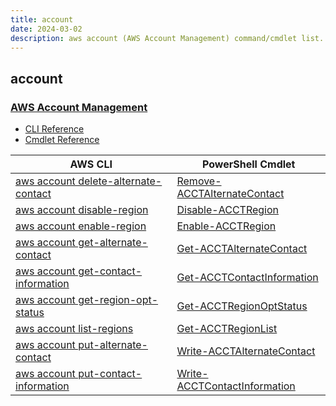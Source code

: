 ```yaml
---
title: account
date: 2024-03-02
description: aws account (AWS Account Management) command/cmdlet list.
---
```


## account

### [AWS Account Management](https://aws.amazon.com/account/)

* [CLI Reference](https://awscli.amazonaws.com/v2/documentation/api/latest/reference/account/index.html)
* [Cmdlet Reference](https://docs.aws.amazon.com/powershell/latest/reference/items/Account_cmdlets.html)

|AWS CLI|PowerShell Cmdlet|
|----|----|
|[aws account delete-alternate-contact](https://awscli.amazonaws.com/v2/documentation/api/latest/reference/account/delete-alternate-contact.html)|[Remove-ACCTAlternateContact](https://docs.aws.amazon.com/powershell/latest/reference/items/Remove-ACCTAlternateContact.html)|
|[aws account disable-region](https://awscli.amazonaws.com/v2/documentation/api/latest/reference/account/disable-region.html)|[Disable-ACCTRegion](https://docs.aws.amazon.com/powershell/latest/reference/items/Disable-ACCTRegion.html)|
|[aws account enable-region](https://awscli.amazonaws.com/v2/documentation/api/latest/reference/account/enable-region.html)|[Enable-ACCTRegion](https://docs.aws.amazon.com/powershell/latest/reference/items/Enable-ACCTRegion.html)|
|[aws account get-alternate-contact](https://awscli.amazonaws.com/v2/documentation/api/latest/reference/account/get-alternate-contact.html)|[Get-ACCTAlternateContact](https://docs.aws.amazon.com/powershell/latest/reference/items/Get-ACCTAlternateContact.html)|
|[aws account get-contact-information](https://awscli.amazonaws.com/v2/documentation/api/latest/reference/account/get-contact-information.html)|[Get-ACCTContactInformation](https://docs.aws.amazon.com/powershell/latest/reference/items/Get-ACCTContactInformation.html)|
|[aws account get-region-opt-status](https://awscli.amazonaws.com/v2/documentation/api/latest/reference/account/get-region-opt-status.html)|[Get-ACCTRegionOptStatus](https://docs.aws.amazon.com/powershell/latest/reference/items/Get-ACCTRegionOptStatus.html)|
|[aws account list-regions](https://awscli.amazonaws.com/v2/documentation/api/latest/reference/account/list-regions.html)|[Get-ACCTRegionList](https://docs.aws.amazon.com/powershell/latest/reference/items/Get-ACCTRegionList.html)|
|[aws account put-alternate-contact](https://awscli.amazonaws.com/v2/documentation/api/latest/reference/account/put-alternate-contact.html)|[Write-ACCTAlternateContact](https://docs.aws.amazon.com/powershell/latest/reference/items/Write-ACCTAlternateContact.html)|
|[aws account put-contact-information](https://awscli.amazonaws.com/v2/documentation/api/latest/reference/account/put-contact-information.html)|[Write-ACCTContactInformation](https://docs.aws.amazon.com/powershell/latest/reference/items/Write-ACCTContactInformation.html)|

